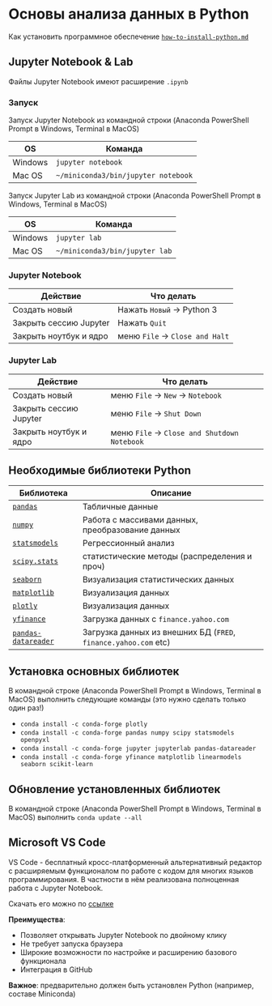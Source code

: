# Основы анализа данных в Python

Как установить программное обеспечение [`how-to-install-python.md`](https://github.com/artamonoff/data-analysis-python/blob/main/how-to-install-python.md)

## Jupyter Notebook & Lab

Файлы Jupyter Notebook имеют расширение `.ipynb`

### Запуск

Запуск Jupyter Notebook из командной строки (Anaconda PowerShell Prompt в Windows, Terminal в MacOS) 

|OS|Команда|
|-|-|
|Windows|`jupyter notebook`|
|Mac OS|`~/miniconda3/bin/jupyter notebook`|

Запуск Jupyter Lab из командной строки (Anaconda PowerShell Prompt в Windows, Terminal в MacOS) 

|OS|Команда|
|-|-|
|Windows|`jupyter lab`|
|Mac OS|`~/miniconda3/bin/jupyter lab`|

### Jupyter Notebook

|Действие|Что делать|
|-|-|
|Создать новый|Нажать `Новый` -> Python 3|
|Закрыть сессию Jupyter|Нажать `Quit`|
|Закрыть ноутбук и ядро|меню `File` -> `Close and Halt`|

### Jupyter Lab

|Действие|Что делать|
|-|-|
|Создать новый|меню `File` -> `New` -> `Notebook`|
|Закрыть сессию Jupyter|меню `File` -> `Shut Down`|
|Закрыть ноутбук и ядро|меню `File` -> `Close and Shutdown Notebook`|

## Необходимые библиотеки Python

|Библиотека|Описание|
|-|-|
|[`pandas`](https://pandas.pydata.org)|Табличные данные|
|[`numpy`](https://numpy.org)|Работа с массивами данных, преобразование данных|
|[`statsmodels`](https://www.statsmodels.org)|Регрессионный анализ|
|[`scipy.stats`](https://docs.scipy.org/doc/scipy/reference/stats.html)|статистические методы (распределения и проч)|
|[`seaborn`](https://seaborn.pydata.org)|Визуализация статистических данных|
|[`matplotlib`](https://matplotlib.org)|Визуализация данных|
|[`plotly`](https://plotly.com/python/)|Визуализация данных|
|[`yfinance`](https://github.com/ranaroussi/yfinance)|Загрузка данных с `finance.yahoo.com`|
|[`pandas-datareader`](https://pandas-datareader.readthedocs.io/en/latest/)|Загрузка данных из внешних БД (`FRED`, `finance.yahoo.com` etc)|

## Установка основных библиотек

В командной строке (Anaconda PowerShell Prompt в Windows, Terminal в MacOS) выполнить следующие команды (это нужно сделать только один раз!)

- `conda install -c conda-forge plotly`
- `conda install -c conda-forge pandas numpy scipy statsmodels openpyxl`
- `conda install -c conda-forge jupyter jupyterlab pandas-datareader`
- `conda install -c conda-forge yfinance matplotlib linearmodels seaborn scikit-learn`

## Обновление установленных библиотек

В командной строке (Anaconda PowerShell Prompt в Windows, Terminal в MacOS) выполнить `conda update --all`

## Microsoft VS Code

VS Code - бесплатный кросс-платформенный альтернативный редактор с расширяемым функционалом по работе с кодом для многих языков программирования.
В частности в нём реализована полноценная работа с Jupyter Notebook.

Скачать его можно по [ссылке](https://code.visualstudio.com)

__Преимущества__: 
- Позволяет открывать Jupyter Notebook по двойному клику
- Не требует запуска браузера
- Широкие возможности по настройке и расширению базового функционала
- Интеграция в GitHub

__Важное__: предварительно должен быть установлен Python (например, составе Miniconda)  
